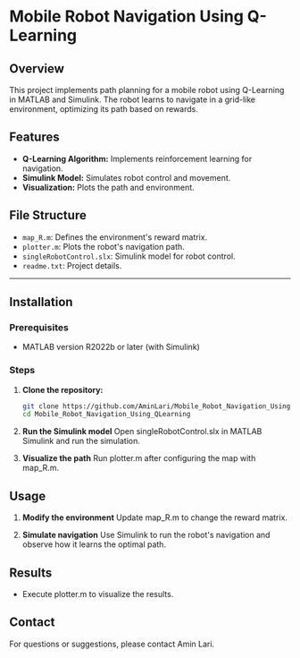 # Mobile Robot Navigation Using Q-Learning

## Overview
This project implements path planning for a mobile robot using Q-Learning in MATLAB and Simulink. The robot learns to navigate in a grid-like environment, optimizing its path based on rewards.

## Features
- **Q-Learning Algorithm:** Implements reinforcement learning for navigation.
- **Simulink Model:** Simulates robot control and movement.
- **Visualization:** Plots the path and environment.

## File Structure
- `map_R.m`: Defines the environment's reward matrix.
- `plotter.m`: Plots the robot's navigation path.
- `singleRobotControl.slx`: Simulink model for robot control.
- `readme.txt`: Project details.

---

## Installation

### Prerequisites
- MATLAB version R2022b or later (with Simulink)

### Steps
1. **Clone the repository:**
   ```bash
   git clone https://github.com/AminLari/Mobile_Robot_Navigation_Using_QLearning.git
   cd Mobile_Robot_Navigation_Using_QLearning


2. **Run the Simulink model**
   Open singleRobotControl.slx in MATLAB Simulink and run the simulation.

3. **Visualize the path**
   Run plotter.m after configuring the map with map_R.m.

## Usage
1. **Modify the environment**
   Update map_R.m to change the reward matrix.

2. **Simulate navigation**
   Use Simulink to run the robot's navigation and observe how it learns the optimal path.

## Results
- Execute plotter.m to visualize the results.

## Contact
For questions or suggestions, please contact Amin Lari.

